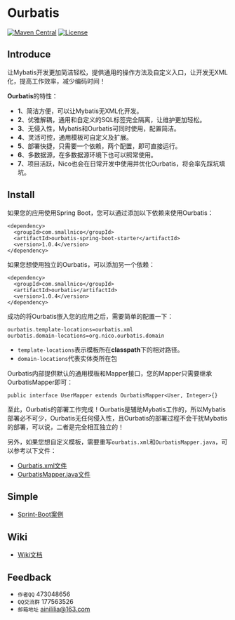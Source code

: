 # Ourbatis

[![Maven Central](https://maven-badges.herokuapp.com/maven-central/com.smallnico/ourbatis/badge.svg)](https://maven-badges.herokuapp.com/maven-central/com.smallnico/ourbatis/)
[![License](https://img.shields.io/badge/license-Apache%202-4EB1BA.svg)](https://www.apache.org/licenses/LICENSE-2.0.html)

## Introduce
让Mybatis开发更加简洁轻松，提供通用的操作方法及自定义入口，让开发无XML化，提高工作效率，减少编码时间！

**Ourbatis**的特性：
 - **1**、简洁方便，可以让Mybatis无XML化开发。
 - **2**、优雅解耦，通用和自定义的SQL标签完全隔离，让维护更加轻松。
 - **3**、无侵入性，Mybatis和Ourbatis可同时使用，配置简洁。
 - **4**、灵活可控，通用模板可自定义及扩展。
 - **5**、部署快捷，只需要一个依赖，两个配置，即可直接运行。
 - **6**、多数据源，在多数据源环境下也可以照常使用。
 - **7**、项目活跃，Nico也会在日常开发中使用并优化Ourbatis，将会率先踩坑填坑。
 
## Install
如果您的应用使用Spring Boot，您可以通过添加以下依赖来使用Ourbatis：
```
<dependency>
  <groupId>com.smallnico</groupId>
  <artifactId>ourbatis-spring-boot-starter</artifactId>
  <version>1.0.4</version>
</dependency>
```
如果您想使用独立的Ourbatis，可以添加另一个依赖：
```
<dependency>
  <groupId>com.smallnico</groupId>
  <artifactId>ourbatis</artifactId>
  <version>1.0.4</version>
</dependency>
```
成功的将Ourbatis嵌入您的应用之后，需要简单的配置一下：
```
ourbatis.template-locations=ourbatis.xml
ourbatis.domain-locations=org.nico.ourbatis.domain
```
 - ```template-locations```表示模板所在**classpath**下的相对路径。
 - ```domain-locations```代表实体类所在包

Ourbatis内部提供默认的通用模板和Mapper接口，您的Mapper只需要继承OurbatisMapper即可：
```
public interface UserMapper extends OurbatisMapper<User, Integer>{}
```
至此，Ourbatis的部署工作完成！Ourbatis是辅助Mybatis工作的，所以Mybatis部署必不可少，Ourbatis无任何侵入性，且Ourbatis的部署过程不会干扰Mybatis的部署，可以说，二者是完全相互独立的！

另外，如果您想自定义模板，需要重写```ourbatis.xml```和```OurbatisMapper.java```，可以参考以下文件：

 - [Ourbatis.xml文件](https://github.com/ainilili/ourbatis/blob/master/src/main/resources/ourbatis.xml)
 - [OurbatisMapper.java文件](https://github.com/ainilili/ourbatis/blob/master/src/main/java/org/nico/ourbatis/mapper/OurbatisMapper.java)
## Simple
 - [Sprint-Boot案例](https://github.com/ainilili/ourbatis-simple)
## Wiki
 - [Wiki文档](https://github.com/ainilili/ourbatis/wiki)

## Feedback
 - ```作者QQ``` 473048656
 - ```QQ交流群``` 177563526
 - ```邮箱地址``` ainililia@163.com

 
 
 
